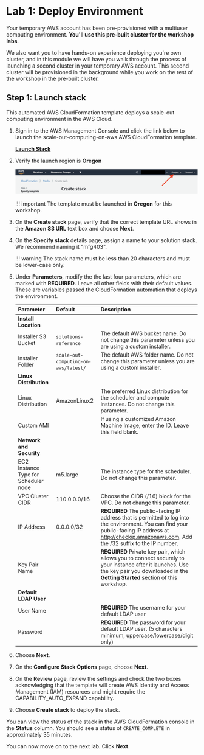 # Lab 1: Deploy Environment

Your temporary AWS account has been pre-provisioned with a multiuser computing environment.  **You'll use this pre-built cluster for the workshop labs**.

We also want you to have hands-on experience deploying you're own cluster, and in this module we will have you walk through the process of launching a second cluster in your temporary AWS account.  This second cluster will be provisioned in the background while you work on the rest of the workshop in the pre-built cluster.

## Step 1: Launch stack

This automated AWS CloudFormation template deploys a scale-out computing environment in the AWS Cloud.

1. Sign in to the AWS Management Console and click the link below to launch the scale-out-computing-on-aws AWS CloudFormation template.

    [**Launch Stack**](https://console.aws.amazon.com/cloudformation/home?region=us-west-2#/stacks/new?&templateURL=https://s3.amazonaws.com/solutions-reference/scale-out-computing-on-aws/latest/scale-out-computing-on-aws.template)

1. Verify the launch region is **Oregon**

    ![](../../../imgs/verify-region.png)

    !!! important
        The template must be launched in **Oregon** for this workshop.

1. On the **Create stack** page, verify that the correct template URL shows in the **Amazon S3 URL** text box and choose **Next**.

1. On the **Specify stack** details page, assign a name to your solution stack.  We recommend naming it "mfg403".

    !!! warning
         The stack name must be less than 20 characters and must be lower-case only.

1. Under **Parameters**, modify the the last four parameters, which are marked with **REQUIRED**.  Leave all other fields with their default values.  These are variables passed the CloudFormation automation that deploys the environment.

    |Parameter|Default|Description
    ----------|-------|-----------
    |**Install Location**|
    |Installer S3 Bucket|`solutions-reference`|The default AWS bucket name. Do not change this parameter unless you are using a custom installer.
    |Installer Folder|`scale-out-computing-on-aws/latest/`|The default AWS folder name. Do not change this parameter unless you are using a custom installer.
    |**Linux Distribution**|
    |Linux Distribution|AmazonLinux2|The preferred Linux distribution for the scheduler and compute instances.  Do not change this parameter.
    |Custom AMI|<Optional input>|If using a customized Amazon Machine Image, enter the ID. Leave this field blank.
    |**Network and Security**|
    |EC2 Instance Type for Scheduler node|m5.large|The instance type for the scheduler.  Do not change this parameter.
    |VPC Cluster CIDR|110.0.0.0/16|Choose the CIDR (/16) block for the VPC. Do not change this parameter.
    |IP Address|0.0.0.0/32|**REQUIRED** The public-facing IP address that is permitted to log into the environment.  You can find your public-facing IP address at http://checkip.amazonaws.com.  Add the /32 suffix to the IP number. 
    |Key Pair Name|<Requires input>|**REQUIRED** Private key pair, which allows you to connect securely to your instance after it launches. Use the key pair you downloaded in the **Getting Started** section of this workshop.
    |**Default LDAP User**|
    |User Name|<Requires input>|**REQUIRED** The username for your default LDAP user
    |Password|<Requires input>|**REQUIRED** The password for your default LDAP user. (5 characters minimum, uppercase/lowercase/digit only)

1. Choose **Next**.

1. On the **Configure Stack Options** page, choose **Next**.

1. On the **Review** page, review the settings and check the two boxes acknowledging that the template will create AWS Identity and Access Management (IAM) resources and might require the CAPABILITY_AUTO_EXPAND capability.

1. Choose **Create stack** to deploy the stack.

You can view the status of the stack in the AWS CloudFormation console in the **Status** column. You should see a status of `CREATE_COMPLETE` in approximately 35 minutes.

You can now move on to the next lab.  Click **Next**.

